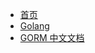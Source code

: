 <!-- _sidebar.md -->

- [首页](/)
- [Golang](Programming/Golang/)
- [GORM 中文文档](Programming/Golang/GORM/)
